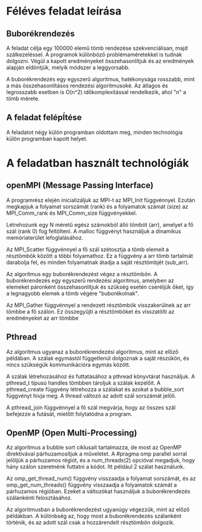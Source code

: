 # Féléves feladat leírása
## Buborékrendezés

A feladat célja egy 100000 elemű tömb rendezése szekvenciálisan, majd szálkezeléssel. A programok különböző problémaméretekkel is tudnak dolgozni.
Végül a kapott eredményeket összehasonlítjuk és az eredmények alapján eldöntjük, melyik módszer a leggyorsabb.

A buborékrendezés egy egyszerű algoritmus, hatékonysága rosszabb, mint a más összehasonlításos rendezési algoritmusoké. Az átlagos és legrosszabb esetben is O(n^2) időkomplexitással rendelkezik, ahol "n" a tömb mérete.

## A feladat felépÍtése
A feladatot négy külön programban oldottam meg, minden technológia külön programban kapott helyet.

# A feladatban használt technológiák

## openMPI (Message Passing Interface) 
A programrész elején inicializáljuk az MPI-t az MPI_Init függvénnyel. Ezután megkapjuk a folyamat sorszámát (rank) és a folyamatok számát (size) az MPI_Comm_rank és MPI_Comm_size függvényekkel.

Létrehozunk egy N méretű egész számokból álló tömböt (arr), amelyet a fő szál (rank 0) fog feltölteni. A malloc függvényt használjuk a dinamikus memóriaterület lefoglalásához.

Az MPI_Scatter függvénnyel a fő szál szétosztja a tömb elemeit a résztömbök között a többi folyamathoz. Ez a függvény a arr tömb tartalmát darabolja fel, és minden folyamatnak átadja a saját résztömbjét (sub_arr).

Az algoritmus egy buborékrendezést végez a résztömbön. A buborékrendezés egy egyszerű rendezési algoritmus, amelyben az elemeket páronként összehasonlítjuk és szükség esetén cseréljük őket, így a legnagyobb elemek a tömb végére "buborékolnak".

Az MPI_Gather függvénnyel a rendezett résztömbök visszakerülnek az arr tömbbe a fő szálon. Ez összegyűjti a résztömböket és visszatölti az eredményeket az arr tömbbe

## Pthread
Az algoritmus ugyanaz a buborékrendezési algoritmus, mint az előző példában. A szálak egymástól függetlenül dolgoznak a saját részükön, és nincs szükségük kommunikációra egymás között.

A szálak létrehozásához és futtatásához a pthread könyvtárat használjuk. A pthread_t típusú handles tömbben tároljuk a szálak kezelőit. A pthread_create függvény létrehozza a szálakat és azokat a bubble_sort függvényt hívja meg. A thread változó az adott szál sorszámát jelöli.

A pthread_join függvénnyel a fő szál megvárja, hogy az összes szál befejezze a futását, mielőtt folytatódna a program.

## OpenMP (Open Multi-Processing)
Az algoritmus a bubble sort ciklusait tartalmazza, de most az OpenMP direktívával párhuzamosítjuk a műveletet. A #pragma omp parallel sorral jelöljük a párhuzamos régiót, és a num_threads(2) opcióval megadjuk, hogy hány szálon szeretnénk futtatni a kódot. Itt például 2 szálat használunk.

Az omp_get_thread_num() függvény visszaadja a folyamat sorszámát, és az omp_get_num_threads() függvény visszaadja a folyamatok számát a párhuzamos régióban. Ezeket a változókat használjuk a buborékrendezés szálankénti felosztásához.

Az algoritmusban a buborékrendezést ugyanúgy végezzük, mint az előző példákban. A különbség az, hogy most a buborékrendezés szálanként történik, és az adott szál csak a hozzárendelt résztömbön dolgozik.

